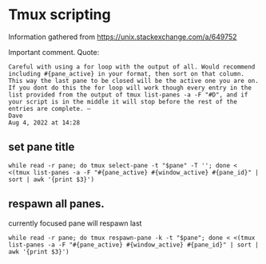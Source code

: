# Tmux scripting

Information gathered from https://unix.stackexchange.com/a/649752

Important comment. Quote:

```
Careful with using a for loop with the output of all. Would recommend including #{pane_active} in your format, then sort on that column. This way the last pane to be closed will be the active one you are on. If you dont do this the for loop will work though every entry in the list provided from the output of tmux list-panes -a -F "#D", and if your script is in the middle it will stop before the rest of the entries are complete. – 
Dave
Aug 4, 2022 at 14:28
```

## set pane title

```
while read -r pane; do tmux select-pane -t "$pane" -T ''; done < <(tmux list-panes -a -F "#{pane_active} #{window_active} #{pane_id}" | sort | awk '{print $3}')
```

## respawn all panes. 

currently focused pane will respawn last

```
while read -r pane; do tmux respawn-pane -k -t "$pane"; done < <(tmux list-panes -a -F "#{pane_active} #{window_active} #{pane_id}" | sort | awk '{print $3}')
```
